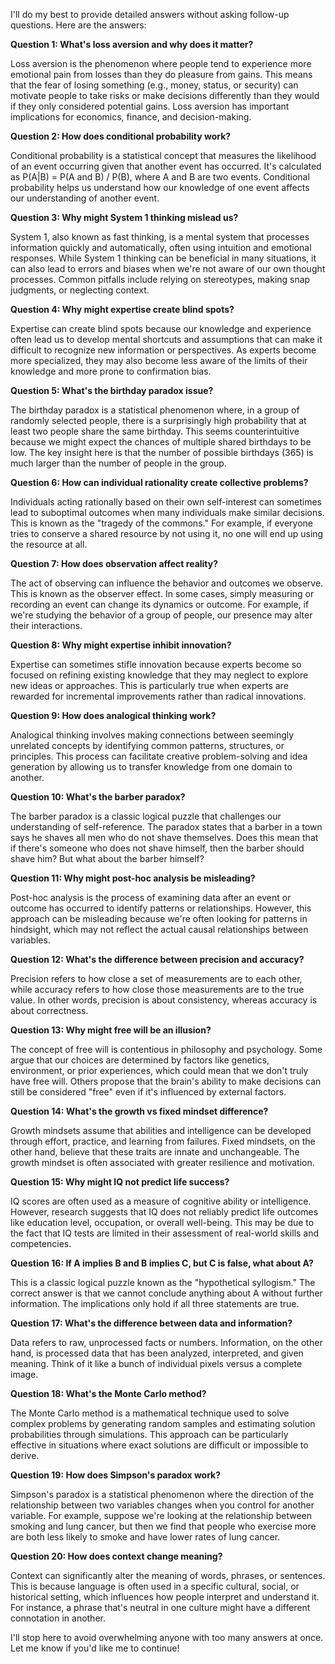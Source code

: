 I'll do my best to provide detailed answers without asking follow-up questions. Here are the answers:

**Question 1: What's loss aversion and why does it matter?**

Loss aversion is the phenomenon where people tend to experience more emotional pain from losses than they do pleasure from gains. This means that the fear of losing something (e.g., money, status, or security) can motivate people to take risks or make decisions differently than they would if they only considered potential gains. Loss aversion has important implications for economics, finance, and decision-making.

**Question 2: How does conditional probability work?**

Conditional probability is a statistical concept that measures the likelihood of an event occurring given that another event has occurred. It's calculated as P(A|B) = P(A and B) / P(B), where A and B are two events. Conditional probability helps us understand how our knowledge of one event affects our understanding of another event.

**Question 3: Why might System 1 thinking mislead us?**

System 1, also known as fast thinking, is a mental system that processes information quickly and automatically, often using intuition and emotional responses. While System 1 thinking can be beneficial in many situations, it can also lead to errors and biases when we're not aware of our own thought processes. Common pitfalls include relying on stereotypes, making snap judgments, or neglecting context.

**Question 4: Why might expertise create blind spots?**

Expertise can create blind spots because our knowledge and experience often lead us to develop mental shortcuts and assumptions that can make it difficult to recognize new information or perspectives. As experts become more specialized, they may also become less aware of the limits of their knowledge and more prone to confirmation bias.

**Question 5: What's the birthday paradox issue?**

The birthday paradox is a statistical phenomenon where, in a group of randomly selected people, there is a surprisingly high probability that at least two people share the same birthday. This seems counterintuitive because we might expect the chances of multiple shared birthdays to be low. The key insight here is that the number of possible birthdays (365) is much larger than the number of people in the group.

**Question 6: How can individual rationality create collective problems?**

Individuals acting rationally based on their own self-interest can sometimes lead to suboptimal outcomes when many individuals make similar decisions. This is known as the "tragedy of the commons." For example, if everyone tries to conserve a shared resource by not using it, no one will end up using the resource at all.

**Question 7: How does observation affect reality?**

The act of observing can influence the behavior and outcomes we observe. This is known as the observer effect. In some cases, simply measuring or recording an event can change its dynamics or outcome. For example, if we're studying the behavior of a group of people, our presence may alter their interactions.

**Question 8: Why might expertise inhibit innovation?**

Expertise can sometimes stifle innovation because experts become so focused on refining existing knowledge that they may neglect to explore new ideas or approaches. This is particularly true when experts are rewarded for incremental improvements rather than radical innovations.

**Question 9: How does analogical thinking work?**

Analogical thinking involves making connections between seemingly unrelated concepts by identifying common patterns, structures, or principles. This process can facilitate creative problem-solving and idea generation by allowing us to transfer knowledge from one domain to another.

**Question 10: What's the barber paradox?**

The barber paradox is a classic logical puzzle that challenges our understanding of self-reference. The paradox states that a barber in a town says he shaves all men who do not shave themselves. Does this mean that if there's someone who does not shave himself, then the barber should shave him? But what about the barber himself?

**Question 11: Why might post-hoc analysis be misleading?**

Post-hoc analysis is the process of examining data after an event or outcome has occurred to identify patterns or relationships. However, this approach can be misleading because we're often looking for patterns in hindsight, which may not reflect the actual causal relationships between variables.

**Question 12: What's the difference between precision and accuracy?**

Precision refers to how close a set of measurements are to each other, while accuracy refers to how close those measurements are to the true value. In other words, precision is about consistency, whereas accuracy is about correctness.

**Question 13: Why might free will be an illusion?**

The concept of free will is contentious in philosophy and psychology. Some argue that our choices are determined by factors like genetics, environment, or prior experiences, which could mean that we don't truly have free will. Others propose that the brain's ability to make decisions can still be considered "free" even if it's influenced by external factors.

**Question 14: What's the growth vs fixed mindset difference?**

Growth mindsets assume that abilities and intelligence can be developed through effort, practice, and learning from failures. Fixed mindsets, on the other hand, believe that these traits are innate and unchangeable. The growth mindset is often associated with greater resilience and motivation.

**Question 15: Why might IQ not predict life success?**

IQ scores are often used as a measure of cognitive ability or intelligence. However, research suggests that IQ does not reliably predict life outcomes like education level, occupation, or overall well-being. This may be due to the fact that IQ tests are limited in their assessment of real-world skills and competencies.

**Question 16: If A implies B and B implies C, but C is false, what about A?**

This is a classic logical puzzle known as the "hypothetical syllogism." The correct answer is that we cannot conclude anything about A without further information. The implications only hold if all three statements are true.

**Question 17: What's the difference between data and information?**

Data refers to raw, unprocessed facts or numbers. Information, on the other hand, is processed data that has been analyzed, interpreted, and given meaning. Think of it like a bunch of individual pixels versus a complete image.

**Question 18: What's the Monte Carlo method?**

The Monte Carlo method is a mathematical technique used to solve complex problems by generating random samples and estimating solution probabilities through simulations. This approach can be particularly effective in situations where exact solutions are difficult or impossible to derive.

**Question 19: How does Simpson's paradox work?**

Simpson's paradox is a statistical phenomenon where the direction of the relationship between two variables changes when you control for another variable. For example, suppose we're looking at the relationship between smoking and lung cancer, but then we find that people who exercise more are both less likely to smoke and have lower rates of lung cancer.

**Question 20: How does context change meaning?**

Context can significantly alter the meaning of words, phrases, or sentences. This is because language is often used in a specific cultural, social, or historical setting, which influences how people interpret and understand it. For instance, a phrase that's neutral in one culture might have a different connotation in another.

I'll stop here to avoid overwhelming anyone with too many answers at once. Let me know if you'd like me to continue!